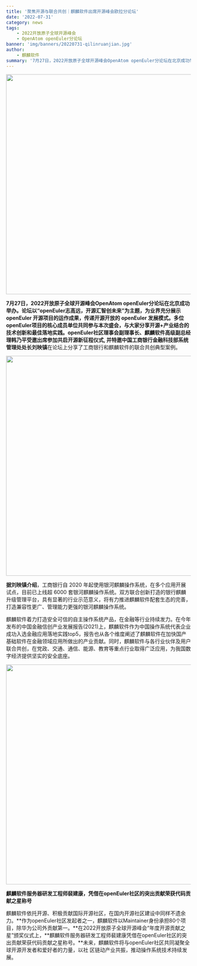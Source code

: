 ```yaml
---
title: '聚焦开源与联合共创｜麒麟软件出席开源峰会欧拉分论坛'
date: '2022-07-31'
category: news
tags:
    - 2022开放原子全球开源峰会
    - OpenAtom openEuler分论坛
banner: 'img/banners/20220731-qilinruanjian.jpg'
author: 
    - 麒麟软件
summary: '7月27日，2022开放原子全球开源峰会OpenAtom openEuler分论坛在北京成功举办。论坛以“openEuler志高远，开源汇智创未来”为主题，为业界充分展示 openEuler 开源项目的运作成果，传递开源开放的 openEuler 发展模式。'
---
```


<ClientOnly>
  <news-newsHeader />
</ClientOnly>

<div class="markdown">

<img src="/img/news/20220731-qilinruanjian/01.jpg" width="600">

**7月27日，2022开放原子全球开源峰会OpenAtom openEuler分论坛在北京成功举办。**论坛以“openEuler志高远，开源汇智创未来”为主题，为业界充分展示 openEuler 开源项目的运作成果，传递开源开放的 openEuler 发展模式。多位openEuler项目的核心成员单位共同参与本次盛会，与大家分享开源+产业结合的技术创新和最佳落地实践。**openEuler社区理事会副理事长、麒麟软件高级副总经理韩乃平**受邀出席参加共启开源新征程仪式, 并特邀**中国工商银行金融科技部系统管理处处长刘映镇**在论坛上分享了工商银行和麒麟软件的联合共创典型案例。

<img src="/img/news/20220731-qilinruanjian/02.jpg" width="600">

**据刘映镇介绍**，工商银行自 2020 年起使用银河麒麟操作系统，在多个应用开展试点，目前已上线超 6000 套银河麒麟操作系统。双方联合创新打造的银行麒麟升级管理平台，具有显著的行业示范意义，将有力推进麒麟软件配套生态的完善，打造兼容性更广、管理能力更强的银河麒麟操作系统。

麒麟软件着力打造安全可信的自主操作系统产品，在金融等行业持续发力。在今年发布的中国金融信创产业发展报告(2021)上，麒麟软件作为中国操作系统代表企业成功入选金融应用落地实践top5，报告也从各个维度阐述了麒麟软件在加快国产基础软件在金融领域应用所做出的产业贡献。同时，麒麟软件与各行业伙伴及用户联合共创，在党政、交通、通信、能源、教育等重点行业取得广泛应用，为我国数字经济提供坚实的安全底座。

<img src="/img/news/20220731-qilinruanjian/03.png" width="600">

**麒麟软件服务器研发工程师裴建康，凭借在openEuler社区的突出贡献荣获代码贡献之星称号**

麒麟软件依托开源、积极贡献国际开源社区，在国内开源社区建设中同样不遗余力。**作为openEuler社区发起者之一，麒麟软件以Maintainer身份承担80个项目，除华为公司外贡献第一。**在2022开放原子全球开源峰会“年度开源贡献之星”颁奖仪式上，**麒麟软件服务器研发工程师裴建康凭借在openEuler社区的突出贡献荣获代码贡献之星称号。**未来，麒麟软件将与openEuler社区共同凝聚全球开源开发者和爱好者的力量，以社
区链动产业共振，推动操作系统技术持续发展。

</div>
